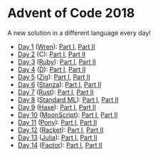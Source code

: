 # Advent of Code 2018

A new solution in a different language every day!

- [Day 1](./day1) ([Wren](http://wren.io/)): [Part I](./day1/part1.wren), [Part II](./day1/part2.wren)
- [Day 2](./day2) (C): [Part I](./day2/part1.c), [Part II](./day2/part2.c)
- [Day 3](./day3) ([Ruby](https://www.ruby-lang.org/)): [Part I](./day3/part1.rb), [Part II](./day3/part2.rb)
- [Day 4](./day4) ([D](https://dlang.org/)): [Part I](./day4/part1.d), [Part II](./day4/part2.d)
- [Day 5](./day5) ([Zig](https://ziglang.org/)): [Part I](./day5/part1.zig), [Part II](./day5/part2.zig)
- [Day 6](./day6) ([Stanza](http://lbstanza.org/)): [Part I](./day6/part1.stanza), [Part II](./day6/part2.stanza)
- [Day 7](./day7) ([Rust](https://www.rust-lang.org/)): [Part I](./day7/part1.rs), [Part II](./day7/part2.rs)
- [Day 8](./day8) ([Standard ML](http://sml-family.org/)): [Part I](./day8/part1.sml), [Part II](./day8/part2.sml)
- [Day 9](./day9) ([Haxe](https://haxe.org/)): [Part I](./day9/Part1.hx), [Part II](./day9/Part2.hx)
- [Day 10](./day10) ([MoonScript](https://moonscript.org/)): [Part I](./day10/part1.moon), [Part II](./day10/part2.moon)
- [Day 11](./day11) ([Pony](https://ponylang.io/)): [Part I](./day11/part1/part1.pony), [Part II](./day11/part2/part2.pony)
- [Day 12](./day12) ([Racket](https://racket-lang.org/)): [Part I](./day12/part1.rkt), [Part II](./day12/part2.rkt)
- [Day 13](./day13) ([Julia](https://julialang.org/)): [Part I](./day13/part1.jl), [Part II](./day13/part2.jl)
- [Day 14](./day14) ([Factor](https://factorcode.org/)): [Part I](./day14/part1.factor), [Part II](./day14/part2.factor)
